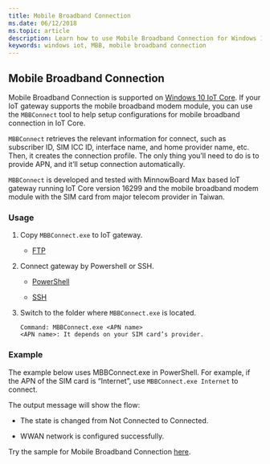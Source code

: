 ```yaml
---
title: Mobile Broadband Connection
ms.date: 06/12/2018
ms.topic: article
description: Learn how to use Mobile Broadband Connection for Windows 10 IoT Core.
keywords: windows iot, MBB, mobile broadband connection
---
```


## Mobile Broadband Connection

Mobile Broadband Connection is supported on [Windows 10 IoT Core](http://windowsondevices.com). If your IoT gateway supports the mobile broadband modem module, you can use the `MBBConnect` tool to help setup configurations for mobile broadband connection in IoT Core.

`MBBConnect` retrieves the relevant information for connect, such as subscriber ID, SIM ICC ID, interface name, and home provider name, etc. Then, it creates the connection profile. The only thing you’ll need to do is to provide APN, and it’ll setup connection automatically.

`MBBConnect` is developed and tested with MinnowBoard Max based IoT gateway running IoT Core version 16299 and the mobile broadband modem module with the SIM card from major telecom provider in Taiwan.

### Usage

1. Copy `MBBConnect.exe` to IoT gateway.

   * [FTP](https://docs.microsoft.com/windows/iot-core/connect-your-device/ftp)

2. Connect gateway by Powershell or SSH.

   * [PowerShell](https://docs.microsoft.com/windows/iot-core/connect-your-device/powershell)

   * [SSH](https://docs.microsoft.com/windows/iot-core/connect-your-device/SSH)

3. Switch to the folder where `MBBConnect.exe` is located. 
   ```
   Command: MBBConnect.exe <APN name>
   <APN name>: It depends on your SIM card’s provider. 
   ```

### Example
The example below uses MBBConnect.exe in PowerShell. For example, if the APN of the SIM card is “Internet”, use `MBBConnect.exe Internet` to connect.
 
The output message will show the flow:

* The state is changed from Not Connected to Connected. 

* WWAN network is configured successfully.

Try the sample for Mobile Broadband Connection [here](https://github.com/ms-iot/iot-utilities/tree/master/MBBConnect).
